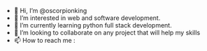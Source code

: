 - 👋 Hi, I’m @oscorpionking
- 👀 I’m interested in web and software development.
- 🌱 I’m currently learning python full stack development.
- 💞️ I’m looking to collaborate on any project that will help my skills 
- 📫 How to reach me : 

<!---
oscorpionking/oscorpionking is a ✨ special ✨ repository because its `README.md` (this file) appears on your GitHub profile.
You can click the Preview link to take a look at your changes.
--->
